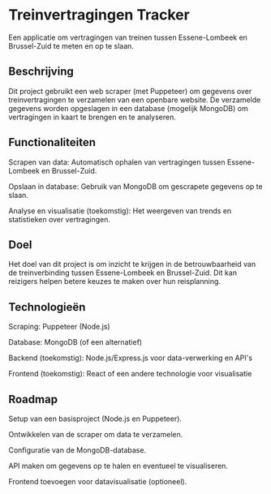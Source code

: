 
# Treinvertragingen Tracker

Een applicatie om vertragingen van treinen tussen Essene-Lombeek en Brussel-Zuid te meten en op te slaan.

## Beschrijving

Dit project gebruikt een web scraper (met Puppeteer) om gegevens over treinvertragingen te verzamelen van een openbare website. De verzamelde gegevens worden opgeslagen in een database (mogelijk MongoDB) om vertragingen in kaart te brengen en te analyseren.

## Functionaliteiten

Scrapen van data: Automatisch ophalen van vertragingen tussen Essene-Lombeek en Brussel-Zuid.

Opslaan in database: Gebruik van MongoDB om gescrapete gegevens op te slaan.

Analyse en visualisatie (toekomstig): Het weergeven van trends en statistieken over vertragingen.

## Doel

Het doel van dit project is om inzicht te krijgen in de betrouwbaarheid van de treinverbinding tussen Essene-Lombeek en Brussel-Zuid. Dit kan reizigers helpen betere keuzes te maken over hun reisplanning.

## Technologieën

Scraping: Puppeteer (Node.js)

Database: MongoDB (of een alternatief)

Backend (toekomstig): Node.js/Express.js voor data-verwerking en API's

Frontend (toekomstig): React of een andere technologie voor visualisatie

## Roadmap

Setup van een basisproject (Node.js en Puppeteer).

Ontwikkelen van de scraper om data te verzamelen.

Configuratie van de MongoDB-database.

API maken om gegevens op te halen en eventueel te visualiseren.

Frontend toevoegen voor datavisualisatie (optioneel).

